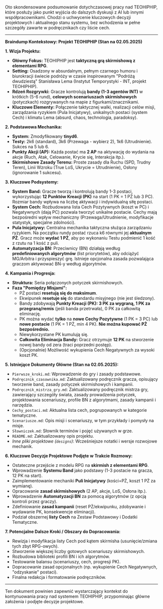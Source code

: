 Oto skondensowane podsumowanie dotychczasowej pracy nad TEOHIPHIP, które posłuży jako punkt wyjścia do dalszych dyskusji z AI lub innymi współpracownikami. Chodzi o uchwycenie kluczowych decyzji projektowych i aktualnego stanu systemu, bez wchodzenia w pełne szczegóły zawarte w podręcznikach czy liście cech.

---

**Braindump Kontekstowy: Projekt TEOHIPHIP (Stan na 02.05.2025)**

**1. Wizja Projektu:**

* **Główny Fokus:** TEOHIPHIP jest **taktyczną grą skirmishową z elementami RPG**.
* **Setting:** Osadzony w absurdalnym, pełnym czarnego humoru i biurokracji świecie podróży w czasie inspirowanym "Podróżą dwudziestą" Stanisława Lema (Instytut Temporystyki - INT, projekt TEOHIPHIP).
* **Rdzeń Rozgrywki:** Gracze kontrolują **bandy (1-3 agentów INT)** w krótkich (5-6 rund), **celowych scenariuszach skirmishowych** (potyczkach) rozgrywanych na mapie z figurkami/znacznikami.
* **Kluczowe Elementy:** Połączenie taktycznej walki, realizacji celów misji, zarządzania ryzykiem (Pula Inicjatywy), unikalnych postaci (system Cech) i klimatu Lema (absurd, chaos, technologia, paradoksy).

**2. Podstawowa Mechanika:**

* **System:** Zmodyfikowany **tinyd6**.
* **Testy:** 2k6 (standard), 3k6 (Przewaga - wybierz 2), 1k6 (Utrudnienie). Sukces na 5 lub 6.
* **Punkty Akcji (AP):** Każda postać ma **2 AP** na aktywację do wydania na akcje (Ruch, Atak, Celowanie, Krycie się, Interakcja itp.).
* **Skirmishowe Zasady Terenu:** Proste zasady dla Ruchu (SPD, Trudny Teren), Linii Wzroku (True LoS, Ukrycie = Utrudnienie), Osłony (ignorowanie 1 sukcesu).

**3. Kluczowe Podsystemy:**

* **System Band:** Gracze tworzą i kontrolują bandy 1-3 postaci, wykorzystując **12 Punktów Kreacji (PK)** na start (1 PK = 1 PŻ lub 3 PC). Rozmiar bandy wpływa na liczbę aktywacji i indywidualną siłę postaci.
* **System Cech:** Rozbudowana lista Cech Pozytywnych (koszt w PC) i Negatywnych (dają PC) pozwala tworzyć unikalne postacie. Cechy mają bezpośredni wpływ mechaniczny (Przewaga/Utrudnienie, modyfikacje statystyk, specjalne zdolności).
* **Pula Inicjatywy:** Centralna mechanika taktyczna służąca zarządzaniu ryzykiem. Na początku rundy postać rzuca k6 równymi jej **aktualnym PŻ**. Gracz może **wydać 1 PŻ**, aby po wykonaniu Testu podmienić 1 kość z rzutu na 1 kość z puli.
* **Automatyzacja BN:** Przeciwnicy (BN) działają według **predefiniowanych algorytmów** (list priorytetów), aby odciążyć MG/Arbitra i przyspieszyć grę. Istnieje opcjonalna zasada pozwalająca graczom aktywować BN-y według algorytmów.

**4. Kampania i Progresja:**

* **Struktura:** Seria połączonych potyczek skirmishowych.
* **Faza "Pomiędzy Misjami":**
    * PŻ postaci **resetują się do maksimum**.
    * Ekwipunek **resetuje się** do standardu misyjnego (nie jest śledzony).
    * Bandy zdobywają **Punkty Kreacji (PK): 3 PK za wygraną, 1 PK za przegraną/remis** (jeśli banda przetrwała), 0 PK za całkowitą eliminację.
    * PK można wydać **tylko** na **nowe Cechy Pozytywne** (1 PK = 3 PC) lub **nowe postacie** (1 PK = 1 PŻ, min 4 PK). **Nie można kupować PŻ bezpośrednio.**
    * Niewykorzystane PK kumulują się.
    * **Całkowita Eliminacja Bandy:** Gracz otrzymuje **12 PK** na stworzenie nowej bandy od zera (traci poprzedni postęp).
    * (Opcjonalnie) Możliwość wykupienia Cech Negatywnych za wysoki koszt PK.

**5. Istniejące Dokumenty Główne (Stan na 02.05.2025):**

* `Pierwsze_kroki.md`: Wprowadzenie do gry i zasady podstawowe.
* `Podręcznik_czasownika.md`: Zaktualizowany podręcznik gracza, opisujący tworzenie band, zasady potyczek skirmishowych i kampanii.
* `Podręcznik_mistrza_gry.md`: Zaktualizowany podręcznik mistrza gry, zawierający szczegóły świata, zasady prowadzenia potyczek, projektowania scenariuszy, profile BN z algorytmami, zasady kampanii i narzędzia.
* `Cechy_postaci.md`: Aktualna lista cech, pogrupowanych w kategorie tematyczne.
* `Scenariusze.md`: Opis misji i scenariuszy, w tym przykłady i pomysły na misje.
* `Słowniczek.md`: Słownik terminów i pojęć używanych w grze.
* `README.md`: Zaktualizowany opis projektu.
* *Inne pliki projektowe (`designs`)*: Wcześniejsze notatki i wersje rozwojowe mechanik.

**6. Kluczowe Decyzje Projektowe Podjęte w Trakcie Rozmowy:**

* Ostateczne przejście z modelu RPG na **skirmish z elementami RPG**.
* Wprowadzenie **Systemu Band** jako podstawy (1-3 postacie na gracza, 12 PK na start).
* Zaimplementowanie mechaniki **Puli Inicjatywy** (kości=PŻ, koszt 1 PŻ za wymianę).
* Opracowanie **zasad skirmishowych** (2 AP, akcje, LoS, Osłona itp.).
* Wprowadzenie **Automatyzacji BN** za pomocą algorytmów (z opcją kontroli przez graczy).
* Zdefiniowanie **zasad kampanii** (reset PŻ/ekwipunku, zdobywanie i wydawanie PK, konsekwencje eliminacji).
* Podział obszernej **listy Cech** na Zestaw Podstawowy i Dodatki Tematyczne.

**7. Potencjalne Dalsze Kroki / Obszary do Dopracowania:**

* Rewizja i modyfikacja listy Cech pod kątem skirmisha (usunięcie/zmiana tych zbyt RPG-owych).
* Stworzenie większej liczby gotowych scenariuszy skirmishowych.
* Rozbudowa biblioteki profili BN i ich algorytmów.
* Testowanie balansu (scenariuszy, cech, progresji PK).
* Dopracowanie zasad opcjonalnych (np. wykupienie Cech Negatywnych, "odzyskanie" postaci).
* Finalna redakcja i formatowanie podręczników.

---

Ten dokument powinien zapewnić wystarczający kontekst do kontynuowania pracy nad systemem TEOHIPHIP, przypominając główne założenia i podjęte decyzje projektowe.
